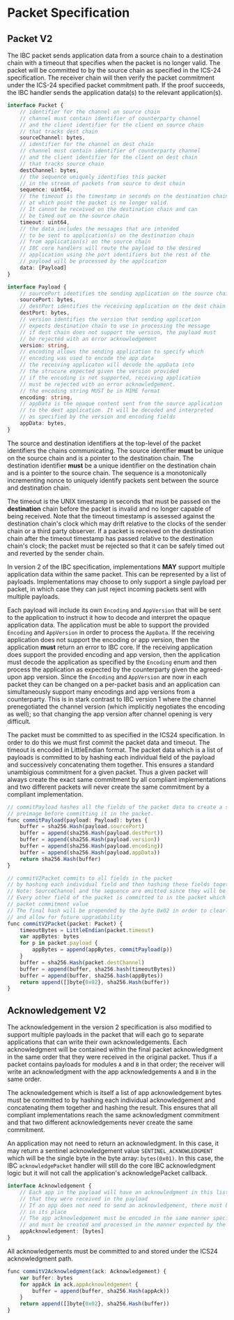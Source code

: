# Packet Specification

## Packet V2

The IBC packet sends application data from a source chain to a destination chain with a timeout that specifies when the packet is no longer valid. The packet will be committed to by the source chain as specified in the ICS-24 specification. The receiver chain will then verify the packet commitment under the ICS-24 specified packet commitment path. If the proof succeeds, the IBC handler sends the application data(s) to the relevant application(s).

```typescript
interface Packet {
    // identifier for the channel on source chain
    // channel must contain identifier of counterparty channel
    // and the client identifier for the client on source chain
    // that tracks dest chain
    sourceChannel: bytes,
    // identifier for the channel on dest chain
    // channel must contain identifier of counterparty channel
    // and the client identifier for the client on dest chain
    // that tracks source chain
    destChannel: bytes,
    // the sequence uniquely identifies this packet
    // in the stream of packets from source to dest chain
    sequence: uint64,
    // the timeout is the timestamp in seconds on the destination chain
    // at which point the packet is no longer valid.
    // It cannot be received on the destination chain and can
    // be timed out on the source chain
    timeout: uint64,
    // the data includes the messages that are intended
    // to be sent to application(s) on the destination chain
    // from application(s) on the source chain
    // IBC core handlers will route the payload to the desired
    // application using the port identifiers but the rest of the
    // payload will be processed by the application
    data: [Payload]
}

interface Payload {
    // sourcePort identifies the sending application on the source chain
    sourcePort: bytes,
    // destPort identifies the receiving application on the dest chain
    destPort: bytes,
    // version identifies the version that sending application
    // expects destination chain to use in processing the message
    // if dest chain does not support the version, the payload must
    // be rejected with an error acknowledgement
    version: string,
    // encoding allows the sending application to specify which
    // encoding was used to encode the app data
    // the receiving applicaton will decode the appData into
    // the strucure expected given the version provided
    // if the encoding is not supported, receiving application
    // must be rejected with an error acknowledgement.
    // the encoding string MUST be in MIME format
    encoding: string,
    // appData is the opaque content sent from the source application
    // to the dest application. It will be decoded and interpreted
    // as specified by the version and encoding fields
    appData: bytes,
}
```

The source and destination identifiers at the top-level of the packet identifiers the chains communicating. The source identifier **must** be unique on the source chain and is a pointer to the destination chain. The destination identifier **must** be a unique identifier on the destination chain and is a pointer to the source chain. The sequence is a monotonically incrementing nonce to uniquely identify packets sent between the source and destination chain.

The timeout is the UNIX timestamp in seconds that must be passed on the **destination** chain before the packet is invalid and no longer capable of being received. Note that the timeout timestamp is assessed against the destination chain's clock which may drift relative to the clocks of the sender chain or a third party observer. If a packet is received on the destination chain after the timeout timestamp has passed relative to the destination chain's clock; the packet must be rejected so that it can be safely timed out and reverted by the sender chain.

In version 2 of the IBC specification, implementations **MAY** support multiple application data within the same packet. This can be represented by a list of payloads. Implementations may choose to only support a single payload per packet, in which case they can just reject incoming packets sent with multiple payloads.

Each payload will include its own `Encoding` and `AppVersion` that will be sent to the application to instruct it how to decode and interpret the opaque application data. The application must be able to support the provided `Encoding` and `AppVersion` in order to process the `AppData`. If the receiving application does not support the encoding or app version, then the application **must** return an error to IBC core. If the receiving application does support the provided encoding and app version, then the application must decode the application as specified by the `Encoding` enum and then process the application as expected by the counterparty given the agreed-upon app version. Since the `Encoding` and `AppVersion` are now in each packet they can be changed on a per-packet basis and an application can simultaneously support many encodings and app versions from a counterparty. This is in stark contrast to IBC version 1 where the channel prenegotiated the channel version (which implicitly negotiates the encoding as well); so that changing the app version after channel opening is very difficult.

The packet must be committed to as specified in the ICS24 specification. In order to do this we must first commit the packet data and timeout. The timeout is encoded in LittleEndian format. The packet data which is a list of payloads is committed to by hashing each individual field of the payload and successively concatenating them together. This ensures a standard unambigious commitment for a given packet. Thus a given packet will always create the exact same commitment by all compliant implementations and two different packets will never create the same commitment by a compliant implementation.

```typescript
// commitPayload hashes all the fields of the packet data to create a standard size
// preimage before committing it in the packet.
func commitPayload(payload: Payload): bytes {
    buffer = sha256.Hash(payload.sourcePort)
    buffer = append(sha256.Hash(payload.destPort))
    buffer = append(sha256.Hash(payload.version))
    buffer = append(sha256.Hash(payload.encoding))
    buffer = append(sha256.Hash(payload.appData))
    return sha256.Hash(buffer)
}

// commitV2Packet commits to all fields in the packet
// by hashing each individual field and then hashing these fields together
// Note: SourceChannel and the sequence are omitted since they will be included in the key
// Every other field of the packet is committed to in the packet which will be stored in the
// packet commitment value
// The final hash will be prepended by the byte 0x02 in order to clearly define the protocol version
// and allow for future upgradability
func commitV2Packet(packet: Packet) {
    timeoutBytes = LittleEndian(packet.timeout)
    var appBytes: bytes
    for p in packet.payload {
        appBytes = append(appBytes, commitPayload(p))
    }
    buffer = sha256.Hash(packet.destChannel)
    buffer = append(buffer, sha256.hash(timeoutBytes))
    buffer = append(buffer, sha256.hash(appBytes))
    return append([]byte{0x02}, sha256.Hash(buffer))
}
```

## Acknowledgement V2

The acknowledgement in the version 2 specification is also modified to support multiple payloads in the packet that will each go to separate applications that can write their own acknowledgements. Each acknowledgment will be contained within the final packet acknowledgment in the same order that they were received in the original packet. Thus if a packet contains payloads for modules `A` and `B` in that order; the receiver will write an acknowledgment with the app acknowledgements `A` and `B` in the same order.

The acknowledgement which is itself a list of app acknowledgement bytes must be committed to by hashing each individual acknowledgement and concatenating them together and hashing the result. This ensures that all compliant implementations reach the same acknowledgment commitment and that two different acknowledgements never create the same commitment.

An application may not need to return an acknowledgment. In this case, it may return a sentinel acknowledgement value `SENTINEL_ACKNOWLEDGMENT` which will be the single byte in the byte array: `bytes(0x01)`. In this case, the IBC `acknowledgePacket` handler will still do the core IBC acknowledgment logic but it will not call the application's acknowledgePacket callback.

```typescript
interface Acknowledgement {
    // Each app in the payload will have an acknowledgment in this list in the same order
    // that they were received in the payload
    // If an app does not need to send an acknowledgement, there must be a SENTINEL_ACKNOWLEDGEMENT
    // in its place
    // The app acknowledgement must be encoded in the same manner specified in the payload it received
    // and must be created and processed in the manner expected by the version specified in the payload.
    appAcknowledgement: [bytes]
}
```

All acknowledgements must be committed to and stored under the ICS24 acknowledgment path.

```typescript
func commitV2Acknowledgment(ack: Acknowledgement) {
    var buffer: bytes
    for appAck in ack.appAcknowledgement {
        buffer = append(buffer, sha256.Hash(appAck))
    }
    return append([]byte{0x02}, sha256.Hash(buffer))
}
```
